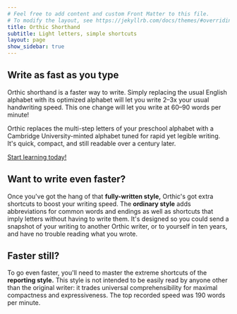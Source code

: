 ```yaml
---
# Feel free to add content and custom Front Matter to this file.
# To modify the layout, see https://jekyllrb.com/docs/themes/#overriding-theme-defaults
title: Orthic Shorthand
subtitle: Light letters, simple shortcuts
layout: page
show_sidebar: true
---
```

## Write as fast as you type
Orthic shorthand is a faster way to write.
Simply replacing the usual English alphabet with its optimized alphabet will let you write 2–3x your usual handwriting speed.
This one change will let you write at 60–90 words per minute!

Orthic replaces the multi-step letters of your preschool alphabet with a Cambridge University-minted alphabet tuned for rapid yet legible writing.
It's quick, compact, and still readable over a century later.

[Start learning today!]({{site.baseurl}}/manual)

## Want to write even faster?
Once you've got the hang of that **fully-written style,** Orthic's got extra shortcuts to boost your writing speed.
The **ordinary style** adds abbreviations for common words and endings as well as shortcuts that imply letters without having to write them.
It's designed so you could send a snapshot of your writing to another Orthic writer, or to yourself in ten years, and have no trouble reading what you wrote.

## Faster still?
To go even faster, you'll need to master the extreme shortcuts of the **reporting style.**
This style is not intended to be easily read by anyone other than the original writer:
it trades universal comprehensibility for maximal compactness and expressiveness.
The top recorded speed was 190 words per minute.
